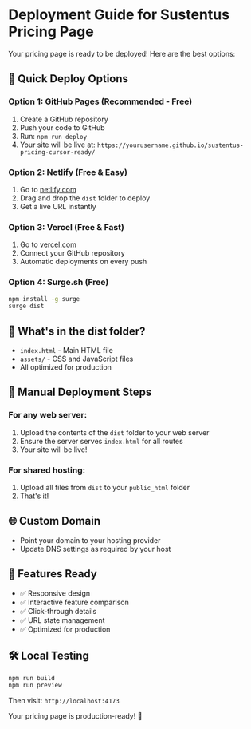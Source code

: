 # Deployment Guide for Sustentus Pricing Page

Your pricing page is ready to be deployed! Here are the best options:

## 🚀 Quick Deploy Options

### Option 1: GitHub Pages (Recommended - Free)
1. Create a GitHub repository
2. Push your code to GitHub
3. Run: `npm run deploy`
4. Your site will be live at: `https://yourusername.github.io/sustentus-pricing-cursor-ready/`

### Option 2: Netlify (Free & Easy)
1. Go to [netlify.com](https://netlify.com)
2. Drag and drop the `dist` folder to deploy
3. Get a live URL instantly

### Option 3: Vercel (Free & Fast)
1. Go to [vercel.com](https://vercel.com)
2. Connect your GitHub repository
3. Automatic deployments on every push

### Option 4: Surge.sh (Free)
```bash
npm install -g surge
surge dist
```

## 📁 What's in the dist folder?
- `index.html` - Main HTML file
- `assets/` - CSS and JavaScript files
- All optimized for production

## 🔧 Manual Deployment Steps

### For any web server:
1. Upload the contents of the `dist` folder to your web server
2. Ensure the server serves `index.html` for all routes
3. Your site will be live!

### For shared hosting:
1. Upload all files from `dist` to your `public_html` folder
2. That's it!

## 🌐 Custom Domain
- Point your domain to your hosting provider
- Update DNS settings as required by your host

## 📱 Features Ready
- ✅ Responsive design
- ✅ Interactive feature comparison
- ✅ Click-through details
- ✅ URL state management
- ✅ Optimized for production

## 🛠️ Local Testing
```bash
npm run build
npm run preview
```
Then visit: `http://localhost:4173`

Your pricing page is production-ready! 🎉
